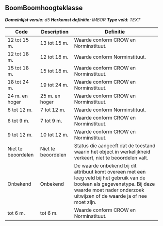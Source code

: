 ﻿## BoomBoomhoogteklasse

*__Domeinlijst versie:__ d5*
*__Herkomst definitie:__ IMBOR*
*__Type veld:__ TEXT*

|__Code__ |__Description__ |__Definitie__	|
|	---	|	---	|   ---	| 
| 12 tot 15 m. | 13 tot 15 m. | Waarde conform CROW en Norminstituut. |
| 12 tot 18 m. | 12 tot 18 m. | Waarde conform Norminstituut. |
| 15 tot 18 m. | 15 tot 18 m. | Waarde conform CROW en Norminstituut. |
| 18 tot 24 m. | 19 tot 24 m. | Waarde conform CROW en Norminstituut. |
| 24 m. en hoger | 25 m. en hoger | Waarde conform CROW en Norminstituut. |
| 6 tot 12 m. | 7 tot 12 m. | Waarde conform Norminstituut. |
| 6 tot 9 m. | 7 tot 9 m. | Waarde conform CROW en Norminstituut. |
| 9 tot 12 m. | 10 tot 12 m. | Waarde conform CROW en Norminstituut. |
| Niet te beoordelen | Niet te beoordelen | Status die aangeeft dat de toestand waarin het object in werkelijkheid verkeert, niet te beoordelen valt. |
| Onbekend | Onbekend | De waarde onbekend bij dit attribuut komt overeen met een leeg veld bij het gebruik van de boolean als gegevenstype. Bij deze waarde moet nader onderzoek uitwijzen of de waarde ja of nee moet zijn. |
| tot 6 m. | tot 6 m. | Waarde conform CROW en Norminstituut. |
